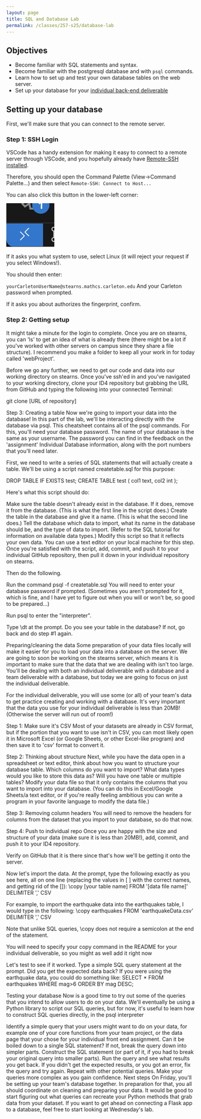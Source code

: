 ```yaml
---
layout: page
title: SQL and Database Lab
permalink: /classes/257-s25/database-lab
---
```


## Objectives
* Become familiar with SQL statements and syntax.
* Become familiar with the postgresql database and with `psql` commands.
* Learn how to set up and test your own database tables on the web server.
* Set up your database for your [individual back-end deliverable](project-3-ind)


## Setting up your database
First, we'll make sure that you can connect to the remote server.

### Step 1: SSH Login
VSCode has a handy extension for making it easy to connect to a remote server through VSCode, and you hopefully already have [Remote-SSH installed](https://code.visualstudio.com/docs/remote/ssh). 

Therefore, you should open the Command Palette (View->Command Palette...) and then select `Remote-SSH: Connect to Host...`

You can also click this button in the lower-left corner:

![Button with > < icons](/classes/257-s25/RemoteButton.png)

If it asks you what system to use, select Linux (it will reject your request if you select Windows!). 

You should then enter:

`yourCarletonUserName@stearns.mathcs.carleton.edu`
And your Carleton password when prompted.

If it asks you about authorizes the fingerprint, confirm.

### Step 2: Getting setup
It might take a minute for the login to complete. Once you are on stearns, you can 'ls' to get an idea of what is already there (there might be a lot if you've worked with other servers on campus since they share a file structure). I recommend you make a folder to keep all your work in for today called 'webProject'.

Before we go any further, we need to get our code and data into our working directory on stearns. Once you've ssh'ed in and you've navigated to your working directory, clone your ID4 repository but grabbing the URL from GitHub and typing the following into your connected Terminal: 

git clone [URL of repository]

Step 3: Creating a table
Now we're going to import your data into the database! In this part of the lab, we'll be interacting directly with the database via psql. This cheatsheet contains all of the psql commands.  For this, you'll need your database password. The name of your database is the same as your username. The password you can find in the feedback on the 'assignment' Individual Database information, along with the port numbers that you'll need later.

First, we need to write a series of SQL statements that will actually create a table. We'll be using a script named createtable.sql for this purpose:

DROP TABLE IF EXISTS test;
CREATE TABLE test (
  col1 text,
  col2 int
);

 Here's what this script should do:

Make sure the table doesn't already exist in the database. If it does, remove it from the database. (This is what the first line in the script does.)
Create the table in the database and give it a name. (This is what the second line does.)
Tell the database which data to import, what its name in the database should be, and the type of data to import. (Refer to the SQL tutorial for information on available data types.)
Modify this script so that it reflects your own data. You can use a text editor on your local machine for this step. Once you're satisfied with the script, add, commit, and push it to your individual GitHub repository, then pull it down in your individual repository on stearns.

Then do the following.

Run the command
psql -f createtable.sql
You will need to enter your database password if prompted. (Sometimes you aren't prompted for it, which is fine, and I have yet to figure out when you will or won't be, so good to be prepared...)

Run
psql
to enter the "interpreter".

Type
\dt
at the prompt. Do you see your table in the database? If not, go back and do step #1 again.

Preparing/cleaning the data
Some preparation of your data files locally will make it easier for you to load your data into a database on the server. We are going to soon be working on the stearns server, which means it is important to make sure that the data that we are dealing with isn't too large. You'll be dealing with both an individual deliverable with a database and a team deliverable with a database, but today we are going to focus on just the individual deliverable.

For the individual deliverable, you will use some (or all) of your team's data to get practice creating and working with a database. It's very important that the data you use for your individual deliverable is less than 20MB! (Otherwise the server will run out of room!)

Step 1: Make sure it's CSV
Most of your datasets are already in CSV format, but if the portion that you want to use isn't in CSV, you can most likely open it in Microsoft Excel (or Google Sheets, or other Excel-like program) and then save it to 'csv' format to convert it.

Step 2: Thinking about structure
Next, while you have the data open in a spreadsheet or text editor, think about how you want to structure your database table. Which columns do you want to import? What data types would you like to store this data as? Will you have one table or multiple tables? Modify your data file so that it only contains the columns that you want to import into your database. (You can do this in Excel/Google Sheets/a text editor, or if you're really feeling ambitious you can write a program in your favorite language to modify the data file.)

Step 3: Removing column headers
You will need to remove the headers for columns from the dataset that you import to your database, so do that now.

Step 4: Push to individual repo
Once you are happy with the size and structure of your data (make sure it is less than 20MB!), add, commit, and push it to your ID4 repository.

Verify on GitHub that it is there since that's how we'll be getting it onto the server.



Now let's import the data. At the prompt, type the following exactly as you see here, all on one line (replacing the values in [ ] with the correct names, and getting rid of the []):
\copy [your table name] FROM '[data file name]' DELIMITER ',' CSV 

For example, to import the earthquake data into the earthquakes table, I would type in the following: 
\copy earthquakes FROM 'earthquakeData.csv' DELIMITER ',' CSV

Note that unlike SQL queries, \copy does not require a semicolon at the end of the statement.

You will need to specify your copy command in the README for your individual deliverable, so you might as well add it right now

Let's test to see if it worked. Type a simple SQL query statement at the prompt. Did you get the expected data back? If you were using the earthquake data, you could do something like:
SELECT * FROM earthquakes WHERE mag>6 ORDER BY mag DESC;


Testing your database
Now is a good time to try out some of the queries that you intend to allow users to do on your data. We'll eventually be using a Python library to script our SQL queries, but for now, it's useful to learn how to construct SQL queries directly, in the psql interpreter

Identify a simple query that your users might want to do on your data, for example one of your core functions from your team project, or the data page that your chose for your individual front end assignment.
Can it be boiled down to a single SQL statement? If not, break the query down into simpler parts.
Construct the SQL statement (or part of it, if you had to break your original query into smaller parts).
Run the query and see what results you get back.
If you didn't get the expected results, or you got an error, fix the query and try again.
Repeat with other potential queries. Make your queries more complex as you gain confidence.
Next steps
On Friday, you'll be setting up your team's database together. In preparation for that, you all should coordinate on cleaning and preparing your data. It would be good to start figuring out what queries can recreate your Python methods that grab data from your dataset. If you want to get ahead on connecting a Flask app to a database, feel free to start looking at Wednesday's lab.


